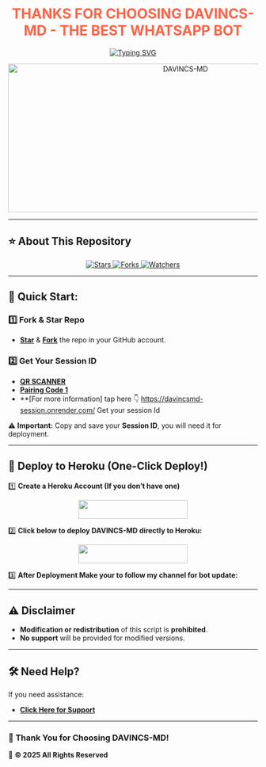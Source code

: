 <h1 align="center" style="color: #FF6347;"> THANKS FOR CHOOSING DAVINCS-MD - THE BEST WHATSAPP BOT </h1>

<p align="center">
  <a href="https://git.io/typing-svg">
    <img src="https://readme-typing-svg.demolab.com?font=Black+Ops+One&size=50&pause=1000&color=1BAFBAFF&center=true&width=910&height=100&lines=HELLOO+THIS+IS+DAVINCS-MD;BEST++WHATSAPP+BOT;CREATED+BY+ALLAN+DAVINCS;RELEASED+01.4.2025;" alt="Typing SVG" />
  </a>
</p>

<p align="center">
  <img alt="DAVINCS-MD" width="700" height="300" src="https://files.catbox.moe/cwag4p.jpg">
</p>

---

## ⭐ **About This Repository**
<p align="center">
  <a href="https://github.com/9Wish882/DAVINCS-MD/stargazers">
    <img src="https://img.shields.io/github/stars/9Wish882/DAVINCS-MD?style=for-the-badge&logo=github&color=ff9800" alt="Stars" />
  </a>
  <a href="https://github.com/9Wish882/DAVINCS-MD/network/members">
    <img src="https://img.shields.io/github/forks/9Wish882/DAVINCS-MD?style=for-the-badge&logo=github&color=4CAF50" alt="Forks" />
  </a>
  <a href="https://github.com/9Wish882/DAVINCS-MD/watchers">
    <img src="https://img.shields.io/github/watchers/9Wish882/DAVINCS-MD?style=for-the-badge&logo=github&color=2196F3" alt="Watchers" />
  </a>
</p>

---

## 🚀 **Quick Start:**

### 1️⃣ **Fork & Star Repo**
- **[Star](https://github.com/9Wish882/DAVINCS-MD)** & **[Fork](https://github.com/9Wish882/DAVINCS-MD/forks)** the repo in your GitHub account.

### 2️⃣ **Get Your Session ID**
- **[QR SCANNER](https://davincsmd-session.onrender.com/wasiqr)**
- **[Pairing Code 1](https://davincsmd-session.onrender.com/pair)**
- **[For more information] tap here 👇
https://davincsmd-session.onrender.com/
Get your session Id

⚠️ **Important:** Copy and save your **Session ID**, you will need it for deployment.

---

## 🚀 **Deploy to Heroku (One-Click Deploy!)**
1️⃣ **Create a Heroku Account (If you don’t have one)**  
   <p align="center">
     <a href="https://signup.heroku.com">
       <img src="https://img.shields.io/badge/Create%20Account%20Now-blue?style=for-the-badge&logo=heroku" width="220" height="38.45"/>
     </a>
   </p>

2️⃣ **Click below to deploy DAVINCS-MD directly to Heroku:**  
   <p align="center">
     <a href="https://heroku.com/deploy?template=https://github.com/9Wish882/DAVINCS-MD">
       <img src="https://www.herokucdn.com/deploy/button.svg" width="220" height="38.45"/>
     </a>
   </p>

3️⃣ **After Deployment Make your to follow my channel for bot update:**   

---

## ⚠️ **Disclaimer**
- **Modification or redistribution** of this script is **prohibited**.  
- **No support** will be provided for modified versions.  

---

## 🛠 **Need Help?**
If you need assistance:
- **[Click Here for Support](https://messages-snowy.vercel.app)**  

---

### 🎉 **Thank You for Choosing DAVINCS-MD!**
📌 **© 2025 All Rights Reserved**
